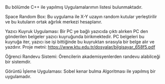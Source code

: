  Bu bölümde C++ ile yapılmış Uygulamalarımın listesi bulunmaktadır.


Space Random Box:
 Bu uygulama ile X-Y uzayın random kutular yerleştirilir ve bu kutuların ortak ağırlıık merkezi hesaplanır.
 
Yazıcı Kuyruk Uygulaması:
 Bir PC ye bağlı yazıcıda çıktı alırken PC den gönderilen belgeler yazıcı kuyruğunda birikmektedir. PC belgeleri bu
kuyruğa iter, yazıcı ise işi bittiğinde bu kuyruktan sırasıyla bir belge alır ve yazdırır. 
Proje metni: https://www.ktu.edu.tr/dosyalar/bilgisayar_658f5.pdf

Öğrenci Randevu Sistemi:
 Örencilerin akademisyenlerden randevu alabilceği bir sistemdir.

Görüntü İşleme Uygulaması:
 Sobel kenar bulma Algoritması ile yapılmış bir uygulamadır.
